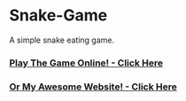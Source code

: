 # Snake-Game
A simple snake eating game.

### [Play The Game Online! - Click Here](gnn.liangyang.me/snake/)
### [Or My Awesome Website! - Click Here](gnn.liangyang.me/)
